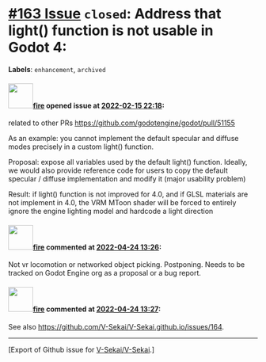 # [\#163 Issue](https://github.com/V-Sekai/V-Sekai/issues/163) `closed`: Address that light() function is not usable in Godot 4:
**Labels**: `enhancement`, `archived`


#### <img src="https://avatars.githubusercontent.com/u/32321?u=c2e06a3d2b49a467aa907e54aa259516440267cc&v=4" width="50">[fire](https://github.com/fire) opened issue at [2022-02-15 22:18](https://github.com/V-Sekai/V-Sekai/issues/163):

related to other PRs
https://github.com/godotengine/godot/pull/51155

As an example: you cannot implement the default specular and diffuse modes precisely in a custom light() function.

Proposal: expose all variables used by the default light() function.
Ideally, we would also provide reference code for users to copy the default specular / diffuse implementation and modify it (major usability problem)

Result: if light() function is not improved for 4.0, and if GLSL materials are not implement in 4.0, the VRM MToon shader will be forced to entirely ignore the engine lighting model and hardcode a light direction

#### <img src="https://avatars.githubusercontent.com/u/32321?u=c2e06a3d2b49a467aa907e54aa259516440267cc&v=4" width="50">[fire](https://github.com/fire) commented at [2022-04-24 13:26](https://github.com/V-Sekai/V-Sekai/issues/163#issuecomment-1107841955):

Not vr locomotion or networked object picking. Postponing. Needs to be tracked on Godot Engine org as a proposal or a bug report.

#### <img src="https://avatars.githubusercontent.com/u/32321?u=c2e06a3d2b49a467aa907e54aa259516440267cc&v=4" width="50">[fire](https://github.com/fire) commented at [2022-04-24 13:27](https://github.com/V-Sekai/V-Sekai/issues/163#issuecomment-1107842090):

See also https://github.com/V-Sekai/V-Sekai.github.io/issues/164.


-------------------------------------------------------------------------------



[Export of Github issue for [V-Sekai/V-Sekai](https://github.com/V-Sekai/V-Sekai).]
